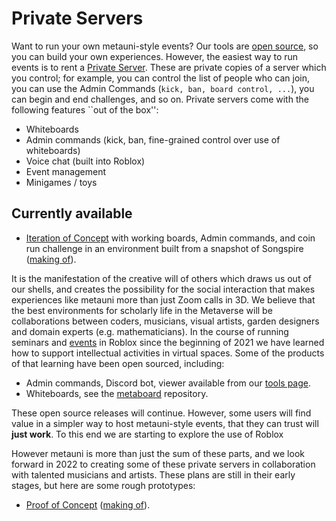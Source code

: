 # Private Servers

Want to run your own metauni-style events? Our tools are [open source](https://metauni.org/posts/make-your-own/tools), so you can build your own experiences. However, the easiest way to run events is to rent a [Private Server](https://en.help.roblox.com/hc/en-us/articles/205345050-How-do-I-Purchase-and-Configure-Private-VIP-Servers-). These are private copies of a server which you control; for example, you can control the list of people who can join, you can use the Admin Commands (`kick, ban, board control, ...`), you can begin and end challenges, and so on. Private servers come with the following features ``out of the box'':

- Whiteboards
- Admin commands (kick, ban, fine-grained control over use of whiteboards)
- Voice chat (built into Roblox)
- Event management
- Minigames / toys

## Currently available

- [Iteration of Concept](https://www.roblox.com/games/8278496526/Iteration-of-Concept) with working boards, Admin commands, and coin run challenge in an environment built from a snapshot of Songspire ([making of](https://youtu.be/l_Fl6tKZvQQ)).

It is the manifestation of the creative will of others which draws us out of our shells, and creates the possibility for the social interaction that makes experiences like metauni more than just Zoom calls in 3D. We believe that the best environments for scholarly life in the Metaverse will be collaborations between coders, musicians, visual artists, garden designers and domain experts (e.g. mathematicians). In the course of running seminars and [events](https://metauni.org/posts/events/events) in Roblox since the beginning of 2021 we have learned how to support intellectual activities in virtual spaces. Some of the products of that learning have been open sourced, including:

* Admin commands, Discord bot, viewer available from our [tools page]().
* Whiteboards, see the [metaboard](https://github.com/metauni/metaboard) repository.

These open source releases will continue. However, some users will find value in a simpler way to host metauni-style events, that they can trust will **just work**. To this end we are starting to explore the use of Roblox 



However metauni is more than just the sum of these parts, and we look forward in 2022 to creating some of these private servers in collaboration with talented musicians and artists. These plans are still in their early stages, but here are some rough prototypes:

- [Proof of Concept](https://www.roblox.com/games/8276085305/Proof-of-Concept) ([making of](https://youtu.be/pB44fI0lKso)).

